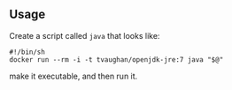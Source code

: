 ## Usage

Create a script called `java` that looks like:

    #!/bin/sh
    docker run --rm -i -t tvaughan/openjdk-jre:7 java "$@"

make it executable, and then run it.
